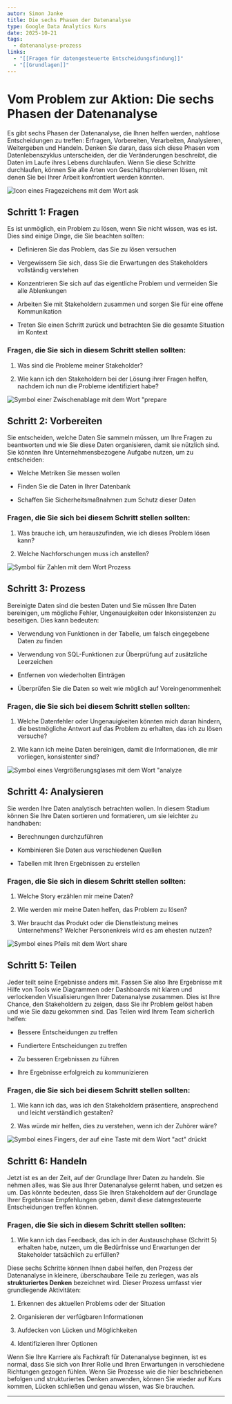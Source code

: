 ```yaml
---
autor: Simon Janke
title: Die sechs Phasen der Datenanalyse
type: Google Data Analytics Kurs
date: 2025-10-21
tags:
  - datenanalyse-prozess
links:
  - "[[Fragen für datengesteuerte Entscheidungsfindung]]"
  - "[[Grundlagen]]"
---
```


# Vom Problem zur Aktion: Die sechs Phasen der Datenanalyse


Es gibt sechs Phasen der Datenanalyse, die Ihnen helfen werden, nahtlose Entscheidungen zu treffen: Erfragen, Vorbereiten, Verarbeiten, Analysieren, Weitergeben und Handeln. Denken Sie daran, dass sich diese Phasen vom Datenlebenszyklus unterscheiden, der die Veränderungen beschreibt, die Daten im Laufe ihres Lebens durchlaufen. Wenn Sie diese Schritte durchlaufen, können Sie alle Arten von Geschäftsproblemen lösen, mit denen Sie bei Ihrer Arbeit konfrontiert werden könnten.

![Icon eines Fragezeichens mit dem Wort ask](https://d3c33hcgiwev3.cloudfront.net/imageAssetProxy.v1/kmiCz2A1Q7Oogs9gNbOzPQ_9d80cefae4cc434eaecaa1ad5c5025f8_DA_C1M1L2R1_A-1-.png?expiry=1761177600000&hmac=xhgZxoOhYbFD_vDoGR9RSYCcXxYl5bA9cGlk4wZOZuI)

## Schritt 1: Fragen

Es ist unmöglich, ein Problem zu lösen, wenn Sie nicht wissen, was es ist. Dies sind einige Dinge, die Sie beachten sollten:

- Definieren Sie das Problem, das Sie zu lösen versuchen
    
- Vergewissern Sie sich, dass Sie die Erwartungen des Stakeholders vollständig verstehen
    
- Konzentrieren Sie sich auf das eigentliche Problem und vermeiden Sie alle Ablenkungen
    
- Arbeiten Sie mit Stakeholdern zusammen und sorgen Sie für eine offene Kommunikation
    
- Treten Sie einen Schritt zurück und betrachten Sie die gesamte Situation im Kontext
    

### Fragen, die Sie sich in diesem Schritt stellen sollten:

1. Was sind die Probleme meiner Stakeholder?
    
2. Wie kann ich den Stakeholdern bei der Lösung ihrer Fragen helfen, nachdem ich nun die Probleme identifiziert habe?
    

![Symbol einer Zwischenablage mit dem Wort "prepare](https://d3c33hcgiwev3.cloudfront.net/imageAssetProxy.v1/3CybSa2UQhqsm0mtlBIaIw_ff8cf6066c4a410196171e7b36d703c4_DA_C1M1L2R1_B.png?expiry=1761177600000&hmac=7RtWg5oUeJ1EhnmSWmCfbEiVFYyUlCNKJkYMoL8YGUI)

## Schritt 2: Vorbereiten

Sie entscheiden, welche Daten Sie sammeln müssen, um Ihre Fragen zu beantworten und wie Sie diese Daten organisieren, damit sie nützlich sind. Sie könnten Ihre Unternehmensbezogene Aufgabe nutzen, um zu entscheiden:

- Welche Metriken Sie messen wollen
    
- Finden Sie die Daten in Ihrer Datenbank
    
- Schaffen Sie Sicherheitsmaßnahmen zum Schutz dieser Daten
    

### Fragen, die Sie sich bei diesem Schritt stellen sollten:

1. Was brauche ich, um herauszufinden, wie ich dieses Problem lösen kann?
    
2. Welche Nachforschungen muss ich anstellen?
    

![Symbol für Zahlen mit dem Wort Prozess](https://d3c33hcgiwev3.cloudfront.net/imageAssetProxy.v1/lDcry8F7S323K8vBe7t9bg_66089daf263e4264b0a2178dba173448_DA_C1M1L2R1_C.png?expiry=1761177600000&hmac=6lZx9TPM_zYczghYm8Qi84aGSpALFZafAvMBW1TjdgM)

## Schritt 3: Prozess

Bereinigte Daten sind die besten Daten und Sie müssen Ihre Daten bereinigen, um mögliche Fehler, Ungenauigkeiten oder Inkonsistenzen zu beseitigen. Dies kann bedeuten:

- Verwendung von Funktionen in der Tabelle, um falsch eingegebene Daten zu finden
    
- Verwendung von SQL-Funktionen zur Überprüfung auf zusätzliche Leerzeichen
    
- Entfernen von wiederholten Einträgen
    
- Überprüfen Sie die Daten so weit wie möglich auf Voreingenommenheit
    

### Fragen, die Sie sich bei diesem Schritt stellen sollten:

1. Welche Datenfehler oder Ungenauigkeiten könnten mich daran hindern, die bestmögliche Antwort auf das Problem zu erhalten, das ich zu lösen versuche?
    
2. Wie kann ich meine Daten bereinigen, damit die Informationen, die mir vorliegen, konsistenter sind?
    

![Symbol eines Vergrößerungsglases mit dem Wort "analyze](https://d3c33hcgiwev3.cloudfront.net/imageAssetProxy.v1/sYq9TbgfTv2KvU24Hw79gg_da4f5051005e42779f15a718c3fbbedd_DA_C1M1L2R1_D.png?expiry=1761177600000&hmac=b0tPO1lKueht5BP3Xu_cnhsbJPkZtsoTRhBZ_49ppqk)

## Schritt 4: **Analysieren**

Sie werden Ihre Daten analytisch betrachten wollen. In diesem Stadium können Sie Ihre Daten sortieren und formatieren, um sie leichter zu handhaben:

- Berechnungen durchzuführen
    
- Kombinieren Sie Daten aus verschiedenen Quellen
    
- Tabellen mit Ihren Ergebnissen zu erstellen
    

### Fragen, die Sie sich in diesem Schritt stellen sollten:

1. Welche Story erzählen mir meine Daten?
    
2. Wie werden mir meine Daten helfen, das Problem zu lösen?
    
3. Wer braucht das Produkt oder die Dienstleistung meines Unternehmens? Welcher Personenkreis wird es am ehesten nutzen?
    

![Symbol eines Pfeils mit dem Wort share](https://d3c33hcgiwev3.cloudfront.net/imageAssetProxy.v1/ioCuqp2VT6OArqqdlU-jdQ_30fd6216552a49ef85ffd629ae596f4c_DA_C1M1L2R1_E.png?expiry=1761177600000&hmac=VVZWFXYkGlj8nNQQmws0Crr-WrVONq-fYnr1cwYk3Ew)

## Schritt 5: Teilen

Jeder teilt seine Ergebnisse anders mit. Fassen Sie also Ihre Ergebnisse mit Hilfe von Tools wie Diagrammen oder Dashboards mit klaren und verlockenden Visualisierungen Ihrer Datenanalyse zusammen. Dies ist Ihre Chance, den Stakeholdern zu zeigen, dass Sie ihr Problem gelöst haben und wie Sie dazu gekommen sind. Das Teilen wird Ihrem Team sicherlich helfen:

- Bessere Entscheidungen zu treffen
    
- Fundiertere Entscheidungen zu treffen
    
- Zu besseren Ergebnissen zu führen
    
- Ihre Ergebnisse erfolgreich zu kommunizieren
    

### Fragen, die Sie sich bei diesem Schritt stellen sollten:

1. Wie kann ich das, was ich den Stakeholdern präsentiere, ansprechend und leicht verständlich gestalten?
    
2. Was würde mir helfen, dies zu verstehen, wenn ich der Zuhörer wäre?
    

![Symbol eines Fingers, der auf eine Taste mit dem Wort "act" drückt](https://d3c33hcgiwev3.cloudfront.net/imageAssetProxy.v1/rWF6jetqTPiheo3rapz48w_cd4afb997b9d449a89223dab279f8f09_DA_C1M1L2R1_F.png?expiry=1761177600000&hmac=JaD5pSu2cjXj_Lef5aKjp2DKGj3DsMh5YRJd29VU4tE)

## Schritt 6: Handeln

Jetzt ist es an der Zeit, auf der Grundlage Ihrer Daten zu handeln. Sie nehmen alles, was Sie aus Ihrer Datenanalyse gelernt haben, und setzen es um. Das könnte bedeuten, dass Sie Ihren Stakeholdern auf der Grundlage Ihrer Ergebnisse Empfehlungen geben, damit diese datengesteuerte Entscheidungen treffen können.

### Fragen, die Sie sich in diesem Schritt stellen sollten:

1. Wie kann ich das Feedback, das ich in der Austauschphase (Schritt 5) erhalten habe, nutzen, um die Bedürfnisse und Erwartungen der Stakeholder tatsächlich zu erfüllen?
    

Diese sechs Schritte können Ihnen dabei helfen, den Prozess der Datenanalyse in kleinere, überschaubare Teile zu zerlegen, was als **strukturiertes Denken** bezeichnet wird. Dieser Prozess umfasst vier grundlegende Aktivitäten:

1. Erkennen des aktuellen Problems oder der Situation
    
2. Organisieren der verfügbaren Informationen
    
3. Aufdecken von Lücken und Möglichkeiten
    
4. Identifizieren Ihrer Optionen
    

Wenn Sie Ihre Karriere als Fachkraft für Datenanalyse beginnen, ist es normal, dass Sie sich von Ihrer Rolle und Ihren Erwartungen in verschiedene Richtungen gezogen fühlen. Wenn Sie Prozesse wie die hier beschriebenen befolgen und strukturiertes Denken anwenden, können Sie wieder auf Kurs kommen, Lücken schließen und genau wissen, was Sie brauchen.

---
